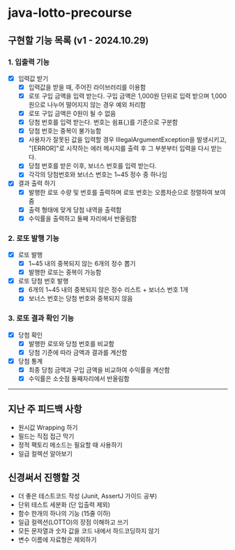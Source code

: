 # java-lotto-precourse

## 구현할 기능 목록 (v1 - 2024.10.29)

### 1. 입출력 기능

- [X] 입력값 받기
    - [X] 입력값을 받을 때, 주어진 라이브러리를 이용함
    - [X] 로또 구입 금액을 입력 받는다. 구입 금액은 1,000원 단위로 입력 받으며 1,000원으로 나누어 떨어지지 않는 경우 예외 처리함
    - [X] 로또 구입 금액은 0원이 될 수 없음
    - [X] 당첨 번호를 입력 받는다. 번호는 쉼표(,)를 기준으로 구분함
    - [X] 당첨 번호는 중복이 불가능함
    - [X] 사용자가 잘못된 값을 입력할 경우 IllegalArgumentException을 발생시키고, "[ERROR]"로 시작하는 에러 메시지를 출력 후 그 부분부터 입력을 다시 받는다.
    - [X] 당첨 번호를 받은 이후, 보너스 번호를 입력 받는다.
    - [X] 각각의 당첨번호와 보너스 번호는 1~45 정수 중 하나임

- [X] 결과 출력 하기
    - [X] 발행한 로또 수량 및 번호를 출력하며 로또 번호는 오름차순으로 정렬하여 보여줌
    - [X] 출력 형태에 맞게 당첨 내역을 출력함
    - [X] 수익률을 출력하고 둘째 자리에서 반올림함

### 2. 로또 발행 기능

- [X] 로또 발행
    - [X] 1~45 내의 중복되지 않는 6개의 정수 뽑기
    - [X] 발행한 로또는 중복이 가능함

- [X] 로또 당첨 번호 발행
  - [X] 6개의 1~45 내의 중복되지 않은 정수 리스트 + 보너스 번호 1개
  - [X] 보너스 번호는 당첨 번호와 중복되지 않음
  
### 3. 로또 결과 확인 기능

- [X] 당첨 확인
    - [X] 발행한 로또와 당첨 번호를 비교함
    - [X] 당첨 기준에 따라 금액과 결과를 계산함

- [X] 당첨 통계
    - [X] 최종 당첨 금액과 구입 금액을 비교하여 수익률을 계산함
    - [X] 수익률은 소숫점 둘째자리에서 반올림함

---

## 지난 주 피드백 사항

- 원시값 Wrapping 하기
- 필드는 직접 접근 막기
- 정적 팩토리 메소드는 필요할 때 사용하기
- 일급 컬렉션 알아보기

## 신경써서 진행할 것

- 더 좋은 테스트코드 작성 (Junit, AssertJ 가이드 공부)
- 단위 테스트 세분화 (단 입출력 제외)
- 함수 한개의 하나의 기능 (15줄 이하)
- 일급 컬렉션(LOTTO)의 장점 이해하고 쓰기 
- 모든 문자열과 숫자 값을 코드 내에서 하드코딩하지 않기
- 변수 이름에 자료형은 제외하기